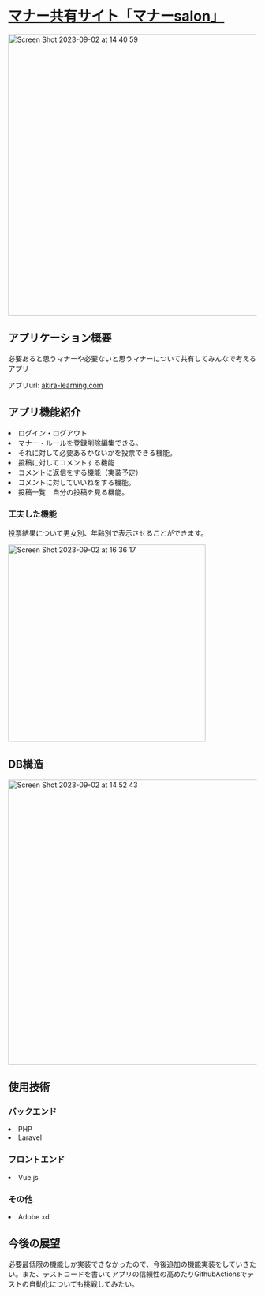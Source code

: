 <h1><a href="https://akira-learning.com">マナー共有サイト「マナーsalon」</a></h1>
<img width="570" alt="Screen Shot 2023-09-02 at 14 40 59" src="https://github.com/akira-shirakawa/laravel_descussion/assets/64534938/bf2e5fda-ddaf-4c7f-93fc-5bf631d741b6">

<h2>アプリケーション概要</h2>
<p>必要あると思うマナーや必要ないと思うマナーについて共有してみんなで考えるアプリ</p>
アプリurl: <a href="https://akira-learning.com">akira-learning.com</a>
<h2>アプリ機能紹介</h2>
<li>ログイン・ログアウト</li>
<li>マナー・ルールを登録削除編集できる。</li>
<li>それに対して必要あるかないかを投票できる機能。</li>
<li>投稿に対してコメントする機能</li>
<li>コメントに返信をする機能（実装予定）</li>
<li>コメントに対していいねをする機能。</li>
<li>投稿一覧　自分の投稿を見る機能。</li>
<h3>工夫した機能</h3>
<p>投票結果について男女別、年齢別で表示させることができます。</p>
<img width="400px" alt="Screen Shot 2023-09-02 at 16 36 17" src="https://github.com/akira-shirakawa/laravel_descussion/assets/64534938/26332660-c453-413d-8ab6-9d5a920062fc">

<h2>DB構造</h2>
<img width="578" alt="Screen Shot 2023-09-02 at 14 52 43" src="https://github.com/akira-shirakawa/laravel_descussion/assets/64534938/eb2cd002-f9f6-4cd5-a560-373263be817b">
<h2>使用技術</h2>
<h3>バックエンド</h3>
<li>PHP</li>
<li>Laravel</li>
<h3>フロントエンド</h3>
<li>Vue.js</li>
<h3>その他</h3>
<li>Adobe xd</li>

<h2>今後の展望</h2>
<p>必要最低限の機能しか実装できなかったので、今後追加の機能実装をしていきたい。また、テストコードを書いてアプリの信頼性の高めたりGithubActionsでテストの自動化についても挑戦してみたい。</p>
